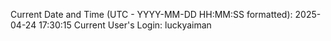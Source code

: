 Current Date and Time (UTC - YYYY-MM-DD HH:MM:SS formatted): 2025-04-24 17:30:15
Current User's Login: luckyaiman
